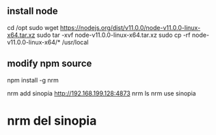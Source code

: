## install node
cd /opt
sudo wget https://nodejs.org/dist/v11.0.0/node-v11.0.0-linux-x64.tar.xz
sudo tar -xvf node-v11.0.0-linux-x64.tar.xz
sudo cp -rf node-v11.0.0-linux-x64/* /usr/local


## modify npm source
npm install -g nrm

nrm add sinopia http://192.168.199.128:4873
nrm ls
nrm use sinopia
# nrm del sinopia
